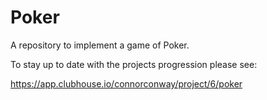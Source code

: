 # Poker
A repository to implement a game of Poker.

To stay up to date with the projects progression please see:

https://app.clubhouse.io/connorconway/project/6/poker
